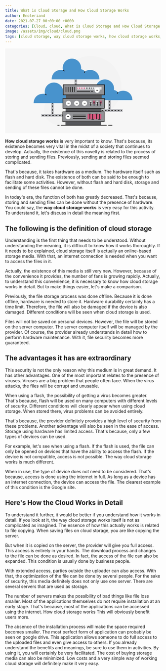 ```yaml
---
title: What is Cloud Storage and How Cloud Storage Works
author: Enoleriand
date: 2021-07-27 00:00:00 +0000
categories: [Cloud, cloud, What is Cloud Storage and How Cloud Storage Works]
image: /assets/img/cloud/cloud.png
tags: [cloud storage, way cloud storage works, how cloud storage works, The way cloud storage works is]
---
```


![Desktop View](/assets/img/cloud/cloud.png)

**How cloud storage works is** very important to know. That's because, its existence becomes very vital in the midst of a society that continues to develop. Actually, the existence of this novelty is related to the process of storing and sending files. Previously, sending and storing files seemed complicated.

That's because, it takes hardware as a medium. The hardware itself such as flash and hard disk. The existence of both can be said to be enough to facilitate some activities. However, without flash and hard disk, storage and sending of these files cannot be done.

In today's era, the function of both has greatly decreased. That's because, storing and sending files can be done without the presence of hardware. You could say, the **way cloud storage works** is very easy for this activity. To understand it, let's discuss in detail the meaning first.

## The following is the definition of cloud storage
Understanding is the first thing that needs to be understood. Without understanding the meaning, it is difficult to know how it works thoroughly. If it needs to be explained, cloud storage itself is actually an online-based storage media. With that, an internet connection is needed when you want to access the files in it.

Actually, the existence of this media is still very new. However, because of the convenience it provides, the number of fans is growing rapidly. Actually, to understand this convenience, it is necessary to know how cloud storage works in detail. But to make things easier, let's make a comparison.

Previously, the file storage process was done offline. Because it is done offline, hardware is needed to store it. Hardware durability certainly has a time limit. Therefore, the file will also be damaged if the device is also damaged. Different conditions will be seen when cloud storage is used.

Files will not be saved on personal devices. However, the file will be stored on the server computer. The server computer itself will be managed by the provider. Of course, the provider already understands in detail how to perform hardware maintenance. With it, file security becomes more guaranteed.

## The advantages it has are extraordinary
This security is not the only reason why this medium is in great demand. It has other advantages. One of the most important relates to the presence of viruses. Viruses are a big problem that people often face. When the virus attacks, the files will be corrupt and unusable.

When using a flash, the possibility of getting a virus becomes greater. That's because, flash will be used on many computers with different levels of security. Different conditions will clearly appear when using cloud storage. When stored there, virus problems can be avoided entirely.

That's because, the provider definitely provides a high level of security from these problems. Another advantage will also be seen in the ease of access. Storage using hardware has limited access. That's because, only a few types of devices can be used.

For example, let's see when using a flash. If the flash is used, the file can only be opened on devices that have the ability to access the flash. If the device is not compatible, access is not possible. The way cloud storage works is much different.

When in use, the type of device does not need to be considered. That's because, access is done using the internet in full. As long as a device has an internet connection, the device can access the file. The clearest example of this condition is the Google site.

## Here's How the Cloud Works in Detail
To understand it further, it would be better if you understand how it works in detail. If you look at it, the way cloud storage works itself is not as complicated as imagined. The essence of how this actually works is related to file copying. When saving files on cloud storage, you are like copying the server.

But when it is copied on the server, the provider will give you full access. This access is entirely in your hands. The download process and changes to the file can be done as desired. In fact, the access of the file can also be expanded. This condition is usually done by business people.

With extended access, parties outside the uploader can also access. With that, the optimization of the file can be done by several people. For the sake of security, this media definitely does not only use one server. There are several servers that are used as storage.

The number of servers makes the possibility of bad things like file loss smaller. Most of the applications themselves do not require installation at an early stage. That's because, most of the applications can be accessed using the internet. How cloud storage works This will obviously benefit users more.

The absence of the installation process will make the space required becomes smaller. The most perfect form of application can probably be seen on google drive. This application allows someone to do full access to the uploaded files and even give access to others. If you already understand the benefits and meanings, be sure to use them in activities. By using it, you will certainly be very facilitated. The cost of buying storage media can also be minimized. Low costs and a very simple way of working cloud storage will definitely make it very easy.
